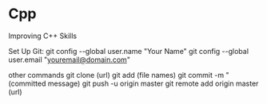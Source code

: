 # Cpp
Improving C++ Skills


Set Up Git:
git config --global user.name "Your Name"
git config --global user.email "youremail@domain.com"

other commands
git clone (url)
git add (file names)
git commit -m "(committed message)
git push -u origin master
git remote add origin master (url)